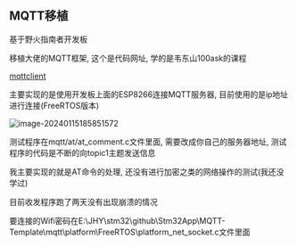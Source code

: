 ## MQTT移植

基于野火指南者开发板

移植大佬的MQTT框架, 这个是代码网址, 学的是韦东山100ask的课程

[mqttclient](https://github.com/jiejieTop/mqttclient)

主要实现的是使用开发板上面的ESP8266连接MQTT服务器, 目前使用的是ip地址进行连接(FreeRTOS版本)

![image-20240115185851572](https://picture-01-1316374204.cos.ap-beijing.myqcloud.com/image/202401151858807.png)

测试程序在mqtt/at/at_comment.c文件里面, 需要改成你自己的服务器地址, 测试程序的代码是不断的向topic1主题发送信息

我主要实现的就是AT命令的处理, 还没有进行加密之类的网络操作的测试(我还没学过)

目前收发程序跑了两天没有出现崩溃的情况

要连接的Wifi密码在E:\JHY\stm32\github\Stm32App\MQTT-Template\mqtt\platform\FreeRTOS\platform_net_socket.c文件里面